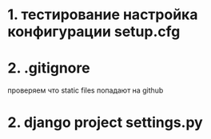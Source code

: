 # 1. тестирование настройка конфигурации setup.cfg

# 2. .gitignore
проверяем что static files попадают на github

# 2. django project settings.py

